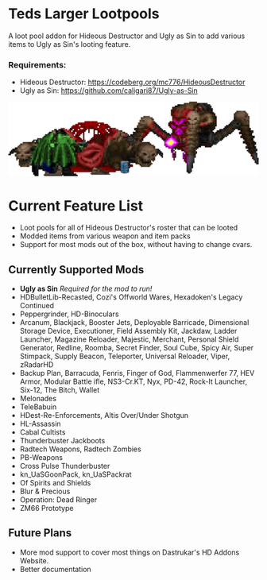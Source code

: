 # Teds Larger Lootpools
A loot pool addon for Hideous Destructor and Ugly as Sin to add various items to Ugly as Sin's looting feature.

### Requirements:

- Hideous Destructor: https://codeberg.org/mc776/HideousDestructor
- Ugly as Sin: https://github.com/caligari87/Ugly-as-Sin

![Thumbnail](https://github.com/tedthedragon/Teds-Larger-Lootpools/blob/main/Teds-Larger-Lootpools.png)

# Current Feature List

- Loot pools for all of Hideous Destructor's roster that can be looted
- Modded items from various weapon and item packs
- Support for most mods out of the box, without having to change cvars.

## Currently Supported Mods

- **Ugly as Sin** *Required for the mod to run!*
- HDBulletLib-Recasted, Cozi's Offworld Wares, Hexadoken's Legacy Continued
- Peppergrinder, HD-Binoculars
- Arcanum, Blackjack, Booster Jets, Deployable Barricade, Dimensional Storage Device, Executioner, Field Assembly Kit, Jackdaw, Ladder Launcher, Magazine Reloader, Majestic, Merchant, Personal Shield Generator, Redline, Roomba, Secret Finder, Soul Cube, Spicy Air, Super Stimpack, Supply Beacon, Teleporter, Universal Reloader, Viper, zRadarHD
- Backup Plan, Barracuda, Fenris, Finger of God, Flammenwerfer 77, HEV Armor, Modular Battle ifle, NS3-Cr.KT, Nyx, PD-42, Rock-It Launcher, Six-12, The Bitch, Wallet
- Melonades
- TeleBabuin
- HDest-Re-Enforcements, Altis Over/Under Shotgun
- HL-Assassin
- Cabal Cultists
- Thunderbuster Jackboots
- Radtech Weapons, Radtech Zombies
- PB-Weapons
- Cross Pulse Thunderbuster
- kn_UaSGoonPack, kn_UaSPackrat
- Of Spirits and Shields
- Blur & Precious
- Operation: Dead Ringer
- ZM66 Prototype

## Future Plans

- More mod support to cover most things on Dastrukar's HD Addons Website.
- Better documentation
